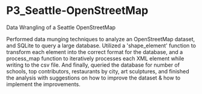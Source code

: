 # P3_Seattle-OpenStreetMap

Data Wrangling of a Seattle OpenStreetMap

Performed data munging techniques to analyze an OpenStreetMap dataset, and SQLite to query a large database. Utilized a 'shape_element' function to transform each element into the correct format for the database, and a process_map function to iteratively processes each XML element while writing to the csv file. And finally, queried the database for number of schools, top contributors, restaurants by city, art sculptures, and finished the analysis with suggestions on how to improve the dataset & how to implement the improvements.

